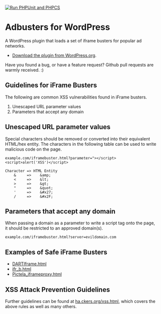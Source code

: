 [![Run PHPUnit and PHPCS](https://github.com/Automattic/Adbusters/actions/workflows/integrate.yml/badge.svg)](https://github.com/Automattic/Adbusters/actions/workflows/integrate.yml)

# Adbusters for WordPress
A WordPress plugin that loads a set of iframe busters for popular ad networks.
 
* [Download the plugin from WordPress.org](http://wordpress.org/plugins/adbusters).

Have you found a bug, or have a feature request? Github pull requests are warmly received. :)

## Guidelines for iFrame Busters

The following are common XSS vulnerabilities found in iFrame busters.

1. Unescaped URL parameter values
2. Parameters that accept any domain

## Unescaped URL parameter values

Special characters should be removed or converted into their equivalent HTML/hex entity. The characters in the following table can be used to write malicious code on the page.

`example.com/iframebuster.html?parameter="></script><script>alert('XSS')</script>`

	Character => HTML Entity
	    &     =>    &amp;   
	    <     =>    &lt;    
	    >     =>    &gt;    
	    "     =>    &quot;  
	    '     =>    &#x27;  
	    /     =>    &#x2F;  


## Parameters that accept any domain

When passing a domain as a parameter to write a script tag onto the page, it should be restricted to an approved domain(s). 

`example.com/iframebuster.html?server=evildomain.com`

## Examples of Safe iFrame Busters

* [DARTIframe.html](https://github.com/Automattic/Adbusters/blob/master/templates/doubleclick/DARTIframe.html)
* [ifr_b.html](https://github.com/Automattic/Adbusters/blob/master/templates/adcentric/ifr_b.html)
* [Pictela_iframeproxy.html](https://github.com/Automattic/Adbusters/blob/master/templates/pictela/Pictela_iframeproxy.html)

## XSS Attack Prevention Guidelines

Further guidelines can be found at [ha.ckers.org/xss.html](http://ha.ckers.org/xss.html), which covers the above rules as well as many others.
